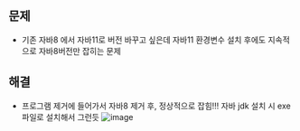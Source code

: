 ## 문제
- 기존 자바8 에서 자바11로 버전 바꾸고 싶은데 자바11 환경변수 설치 후에도 지속적으로 자바8버전만 잡히는 문제


## 해결
- 프로그램 제거에 들어가서 자바8 제거 후, 정상적으로 잡힘!!! 자바 jdk 설치 시 exe 파일로 설치해서 그런듯
![image](https://user-images.githubusercontent.com/61215550/157194086-05d82844-4886-4131-b330-33a59f35825f.png)
